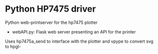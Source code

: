 # Python HP7475 driver

Python web-printserver for the hp7475 plotter
- webAPI.py:	Flask web server presenting an API for the printer

Uses hp7475a_send to interface with the plotter and vpype to convert svg to hpgl-
